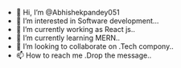 - 👋 Hi, I’m @Abhishekpandey051
- 👀 I’m interested in Software development...
- 🌱 I’m currently working as React js..
- 🌱 I’m currently learning MERN..
- 💞️ I’m looking to collaborate on .Tech compony..
- 📫 How to reach me .Drop the message..

<!---
Abhishekpandey051/Abhishekpandey051 is a ✨ special ✨ repository because its `README.md` (this file) appears on your GitHub profile.
You can click the Preview link to take a look at your changes.
--->
